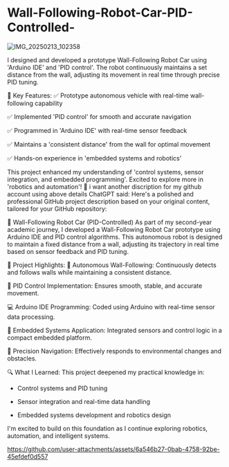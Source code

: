 # Wall-Following-Robot-Car-PID-Controlled-
![IMG_20250213_102358](https://github.com/user-attachments/assets/04ed4d52-f9e0-48d1-aea6-32ee64de43ed)

I designed and developed a prototype Wall-Following Robot Car using 'Arduino IDE' and 'PID control'. The robot continuously maintains a set distance from the wall, adjusting its movement in real time through precise PID tuning. 

🔹 Key Features:
✅ Prototype autonomous vehicle with real-time wall-following capability 

✅ Implemented 'PID control' for smooth and accurate navigation 

✅ Programmed in 'Arduino IDE' with real-time sensor feedback 

✅ Maintains a 'consistent distance' from the wall for optimal movement 

✅ Hands-on experience in 'embedded systems and robotics' 

This project enhanced my understanding of 'control systems, sensor integration, and embedded programming'. Excited to explore more in 'robotics and automation'! 🚀
i want another discription for my github account using above details
ChatGPT said:
Here's a polished and professional GitHub project description based on your original content, tailored for your GitHub repository:

🚗 Wall-Following Robot Car (PID-Controlled)
As part of my second-year academic journey, I developed a Wall-Following Robot Car prototype using Arduino IDE and PID control algorithms. This autonomous robot is designed to maintain a fixed distance from a wall, adjusting its trajectory in real time based on sensor feedback and PID tuning.

🔧 Project Highlights:
🧭 Autonomous Wall-Following: Continuously detects and follows walls while maintaining a consistent distance.

🎯 PID Control Implementation: Ensures smooth, stable, and accurate movement.

💻 Arduino IDE Programming: Coded using Arduino with real-time sensor data processing.

🤖 Embedded Systems Application: Integrated sensors and control logic in a compact embedded platform.

📐 Precision Navigation: Effectively responds to environmental changes and obstacles.

🔍 What I Learned:
This project deepened my practical knowledge in:

* Control systems and PID tuning

* Sensor integration and real-time data handling

* Embedded systems development and robotics design

I'm excited to build on this foundation as I continue exploring robotics, automation, and intelligent systems.


https://github.com/user-attachments/assets/6a546b27-0bab-4758-92be-45efdef0d557

